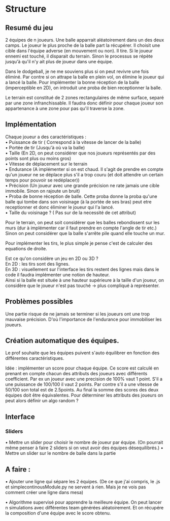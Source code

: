# Structure

## Resumé du jeu
2 équipes de n joueurs.
Une balle apparrait aléatoirement dans un des deux camps.
Le joueur le plus proche de la balle part la récupérer.
Il choisit une cible dans l'équipe adverse (en mouvement ou non).
Il tire. 
Si le joueur ennemi est touché, il disparait du terrain.
Sinon le processus se répète jusqu'à qu'il n'y ait plus de joueur dans une équipe.


Dans le dodgeball, je ne me souviens plus si on peut revivre une fois éliminé. Par contre si on attrape la balle en plein vol, on élimine le joueur qui a lancé la balle. Pour implémenter la bonne réception de la balle (imperceptible en 2D), on introduit une proba de bien receptionner la balle.


Le terrain est constitué de 2 zones rectangulaires de même surface, separé par une zone infranchissable. Il faudra donc définir pour chaque joueur son appartenance à une zone pour pas qu'il traverse la zone.

## Implémentation

Chaque joueur a des caractéristiques :   
• Puissance de tir ( Correspond à la vitesse de lancer de la balle)  
• Portée de tir (Jusqu'à où va la balle)  
• Taille (En 2D, on peut considérer que nos joueurs représentés par des points sont plus ou moins gros)  
• Vitesse de déplacement sur le terrain  
• Endurance (A implémenter si on est chaud. Il s'agit de prendre en compte qu'un joueur ne se déplace plus s'il a trop couru (et doit attendre un certain temps pour pouvoir se redéplacer))  
• Précision (Un joueur avec une grande précision ne rate jamais une cible immobile. Sinon on rajoute un bruit)  
• Proba de bonne réception de balle. Cette proba donne la proba qu'une balle qui tombe dans son voisinage (à la portée de ses bras) peut etre receptionner et donc éliminer le joueur qui l'a lancé.  
• Taille du voisinage ? ( Pas sur de la necessité de cet attribut)  


Pour le terrain, on peut soit considérer que les balles rebondissent sur les murs (dur à implémenter car il faut prendre en compte l'angle de tir etc.) Sinon on peut considérer que la balle s'arrête pile quand elle touche un mur.


Pour implémenter les tirs, le plus simple je pense c'est de calculer des equations de droite.



Est ce qu'on considère un jeu en 2D ou 3D ?  
En 2D : les tirs sont des lignes.  
En 3D : visuellement sur l'interface les tirs restent des lignes mais dans le code il faudra implémenter une notion de hauteur.  
Ainsi si la balle est située à une hauteur supérieure à la taille d'un joueur, on considère que le joueur n'est pas touché -> plus compliqué à représenter.  

## Problèmes possibles

Une partie risque de ne jamais se terminer si les joueurs ont une trop mauvaise précision. D'où l'importance de l'endurance pour immobiliser les joueurs.    


## Création automatique des équipes.

Le prof souhaite que les équipes puivent s'auto équilibrer en fonction des différentes caractéristiques.   

Idée : implémenter un score pour chaque équipe. Ce score est calculé en prenant en compte chacun des attributs des joueurs avec différents coefficient.
Par ex un joueur avec une precision de 100% vaut 1 point. S'il a une puissance de 100/100 il vaut 2 points. Par contre s'il a une vitesse de 50/100 son total est de 2.5points. Au final la somme des scores des deux équipes doit être équivalentes.
Pour déterminer les attributs des joueurs on peut alors définir un algo random ?


## Interface
### Sliders

• Mettre un slider pour choisir le nombre de joueur par équipe. (On pourrait même penser à faire 2 sliders si on veut avoir des équipes désequilibrés.)
• Mettre un slider sur le nombre de balle dans la partie


## A faire : 

• Ajouter une ligne qui sépare les 2 équipes. (De ce que j'ai compris, le .js et simplecontinousModule.py ne servent à rien. Mais je ne vois pas comment créer une ligne dans mesa)


• Algorithme supervisé pour apprendre la meilleure équipe.
On peut lancer n simulations avec différentes team générées aléatoirement. Et on récupére la composition d'une équipe avec le score obtenu.

